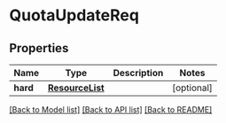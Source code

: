 # QuotaUpdateReq


## Properties
Name | Type | Description | Notes
------------ | ------------- | ------------- | -------------
**hard** | [**ResourceList**](ResourceList.md) |  | [optional] 

[[Back to Model list]](../README.md#documentation-for-models) [[Back to API list]](../README.md#documentation-for-api-endpoints) [[Back to README]](../README.md)


